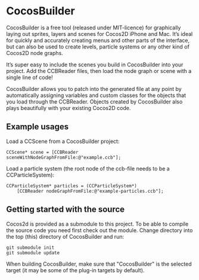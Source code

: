 # CocosBuilder

CocosBuilder is a free tool (released under MIT-licence) for graphically laying out sprites, layers and scenes for Cocos2D iPhone and Mac. It’s ideal for quickly and accurately creating menus and other parts of the interface, but can also be used to create levels, particle systems or any other kind of Cocos2D node graphs.

It’s super easy to include the scenes you build in CocosBuilder into your project. Add the CCBReader files, then load the node graph or scene with a single line of code!

CocosBuilder allows you to patch into the generated file at any point by automatically assigning variables and custom classes for the objects that you load through the CCBReader. Objects created by CocosBuilder also plays beautifully with your existing Cocos2D code.


## Example usages

Load a CCScene from a CocosBuilder project:

    CCScene* scene = [CCBReader sceneWithNodeGraphFromFile:@"example.ccb"];

Load a particle system (the root node of the ccb-file needs to be a CCParticleSystem):

    CCParticleSystem* particles = (CCParticleSystem*)
        [CCBReader nodeGraphFromFile:@"example-particles.ccb"];


## Getting started with the source

Cocos2d is provided as a submodule to this project. To be able to compile the source code you need first check out the module. Change directory into the top (this) directory of CocosBuilder and run:

    git submodule init
    git submodule update

When building CocosBuilder, make sure that "CocosBuilder" is the selected target (it may be some of the plug-in targets by default).